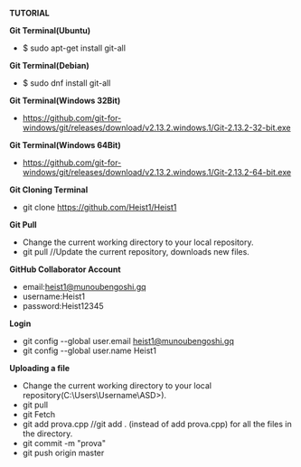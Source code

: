  **TUTORIAL**
 
**Git Terminal(Ubuntu)**
- $ sudo apt-get install git-all

**Git Terminal(Debian)**
- $ sudo dnf install git-all

**Git Terminal(Windows 32Bit)**
- https://github.com/git-for-windows/git/releases/download/v2.13.2.windows.1/Git-2.13.2-32-bit.exe

**Git Terminal(Windows 64Bit)**
- https://github.com/git-for-windows/git/releases/download/v2.13.2.windows.1/Git-2.13.2-64-bit.exe

**Git Cloning Terminal**
- git clone https://github.com/Heist1/Heist1

**Git Pull**
- Change the current working directory to your local repository.
- git pull               //Update the current repository, downloads new files.

**GitHub Collaborator Account**
- email:heist1@munoubengoshi.gq
- username:Heist1
- password:Heist12345

**Login**
- git config --global user.email heist1@munoubengoshi.gq
- git config --global user.name Heist1

**Uploading a file**
- Change the current working directory to your local repository(C:\Users\Username\ASD>).
- git pull
- git Fetch
- git add prova.cpp         //git add . (instead of add prova.cpp) for all the files in the directory.
- git commit -m "prova"
- git push origin master
